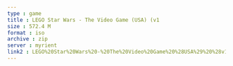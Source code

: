 ```yaml
---
type : game
title : LEGO Star Wars - The Video Game (USA) (v1
size : 572.4 M
format : iso
archive : zip
server : myrient
link2 : LEGO%20Star%20Wars%20-%20The%20Video%20Game%20%28USA%29%20%28v1.01%29
---
```

